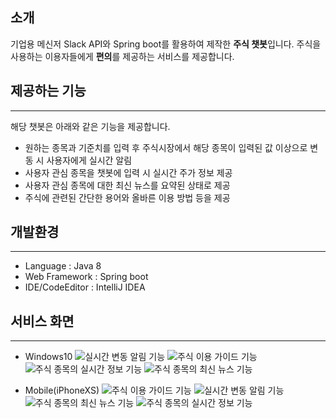 ## 소개
기업용 메신저 Slack API와 Spring boot를 활용하여 제작한 **주식 챗봇**입니다. 주식을 사용하는 이용자들에게 **편의**를 제공하는 서비스를 제공합니다.


## 제공하는 기능
***
해당 챗봇은 아래와 같은 기능을 제공합니다.
- 원하는 종목과 기준치를 입력 후 주식시장에서 해당 종목이 입력된 값 이상으로 변동 시 사용자에게 실시간 알림
- 사용자 관심 종목을 챗봇에 입력 시 실시간 주가 정보 제공
- 사용자 관심 종목에 대한 최신 뉴스를 요약된 상태로 제공
- 주식에 관련된 간단한 용어와 올바른 이용 방법 등을 제공

## 개발환경
***
- Language : Java 8
- Web Framework : Spring boot
- IDE/CodeEditor : IntelliJ IDEA

## 서비스 화면
***
- Windows10
![](https://ibb.co/R0444Lb "실시간 변동 알림 기능")
![](https://ibb.co/hB1j9HS "주식 이용 가이드 기능")
![](https://ibb.co/BncQCDc "주식 종목의 실시간 정보 기능")
![](https://ibb.co/9crxWNB "주식 종목의 최신 뉴스 기능")

- Mobile(iPhoneXS)
![](https://ibb.co/hLhYw6Z "주식 이용 가이드 기능")
![](https://ibb.co/1vYb5bw "실시간 변동 알림 기능")
![](https://ibb.co/HP73scN "주식 종목의 최신 뉴스 기능")
![](https://ibb.co/jVmNQHk "주식 종목의 실시간 정보 기능")
